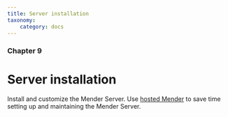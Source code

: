 ```yaml
---
title: Server installation
taxonomy:
    category: docs
---
```


### Chapter 9

# Server installation

Install and customize the Mender Server.
Use [hosted Mender](https://hosted.mender.io?target=_blank) to save time setting up and maintaining the Mender Server.
